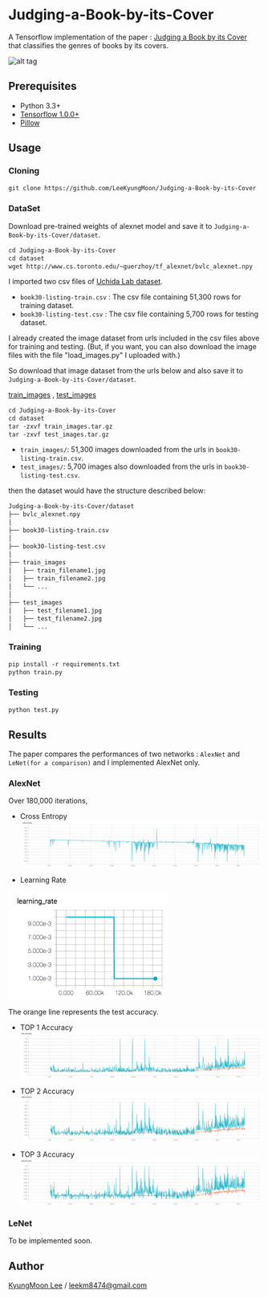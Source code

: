 # Judging-a-Book-by-its-Cover

A Tensorflow implementation of the paper : [Judging a Book by its Cover](https://arxiv.org/pdf/1610.09204) that classifies the genres of books by its covers.

![alt tag](Judging-a-Book-by-its-Cover.jpg)

## Prerequisites

- Python 3.3+
- [Tensorflow 1.0.0+](https://github.com/tensorflow/tensorflow/)
- [Pillow](https://github.com/python-pillow/Pillow)

## Usage

### Cloning
    git clone https://github.com/LeeKyungMoon/Judging-a-Book-by-its-Cover

### DataSet
Download pre-trained weights of alexnet model and save it to `Judging-a-Book-by-its-Cover/dataset`.

    cd Judging-a-Book-by-its-Cover
    cd dataset
    wget http://www.cs.toronto.edu/~guerzhoy/tf_alexnet/bvlc_alexnet.npy

I imported two csv files of [Uchida Lab dataset](https://github.com/uchidalab/book-dataset).

- `book30-listing-train.csv` : The csv file containing 51,300 rows for training dataset.
- `book30-listing-test.csv` : The csv file containing 5,700 rows for testing dataset.

I already created the image dataset from urls included in the csv files above for training and testing. (But, if you want, you can also download the image files with the file "load_images.py" I uploaded with.)

So download that image dataset from the urls below and also save it to `Judging-a-Book-by-its-Cover/dataset`.

[train_images](https://drive.google.com/uc?id=0B3F_hHS5uhRMRVpRWW5QRWJxTjQ&export=download) , [test_images](https://drive.google.com/uc?id=0B3F_hHS5uhRMTlYybVlYYVAwYmM&export=download)

    cd Judging-a-Book-by-its-Cover
    cd dataset
    tar -zxvf train_images.tar.gz
    tar -zxvf test_images.tar.gz
    
- `train_images/`: 51,300 images downloaded from the urls in `book30-listing-train.csv`.
- `test_images/`: 5,700 images also downloaded from the urls in `book30-listing-test.csv`.

then the dataset would have the structure described below:

```
Judging-a-Book-by-its-Cover/dataset
├── bvlc_alexnet.npy
│
├── book30-listing-train.csv
│
├── book30-listing-test.csv
│
├── train_images
│   ├── train_filename1.jpg
│   ├── train_filename2.jpg
│   └── ...
│
├── test_images
│   ├── test_filename1.jpg
│   ├── test_filename2.jpg
│   └── ...
```

### Training

```
pip install -r requirements.txt
python train.py
```

### Testing

```
python test.py
```

## Results
The paper compares the performances of two networks : `AlexNet` and `LeNet(for a comparison)` and I implemented AlexNet only.
### AlexNet

Over 180,000 iterations,

- Cross Entropy
![alt tag](cross_entropy.png)


- Learning Rate

![alt tag](learning_rate.png)


The orange line represents the test accuracy.

- TOP 1 Accuracy
![alt tag](top1_accuracy.png)

- TOP 2 Accuracy
![alt tag](top2_accuracy.png)

- TOP 3 Accuracy
![alt tag](top3_accuracy.png)

### LeNet
To be implemented soon.


## Author

[KyungMoon Lee](http://leekyungmoon.com) / leekm8474@gmail.com
